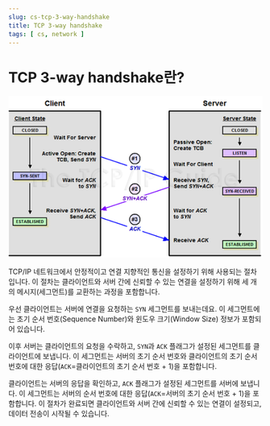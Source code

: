 ```yaml
---
slug: cs-tcp-3-way-handshake
title: TCP 3-way handshake
tags: [ cs, network ]
---
```


# TCP 3-way handshake란?
![3-way handshake](img/3-way-handshaking.png)

TCP/IP 네트워크에서 안정적이고 연결 지향적인 통신을 설정하기 위해 사용되는 절차입니다. 이 절차는 클라이언트와 서버 간에 신뢰할 수 있는 연결을 설정하기 위해 세 개의 메시지(세그먼트)를 교환하는 과정을 포함합니다.

우선 클라이언트는 서버에 연결을 요청하는 `SYN` 세그먼트를 보내는데요. 이 세그먼트에는 초기 순서 번호(Sequence Number)와 윈도우 크기(Window Size) 정보가 포함되어 있습니다.

이후 서버는 클라이언트의 요청을 수락하고, `SYN`과 `ACK` 플래그가 설정된 세그먼트를 클라이언트에 보냅니다. 이 세그먼트는 서버의 초기 순서 번호와 클라이언트의 초기 순서 번호에 대한 응답(`ACK`=클라이언트의 초기 순서 번호 + 1)을 포함합니다.

클라이언트는 서버의 응답을 확인하고, `ACK` 플래그가 설정된 세그먼트를 서버에 보냅니다. 이 세그먼트는 서버의 순서 번호에 대한 응답(`ACK`=서버의 초기 순서 번호 + 1)을 포함합니다. 이 절차가 완료되면 클라이언트와 서버 간에 신뢰할 수 있는 연결이 설정되고, 데이터 전송이 시작될 수 있습니다.